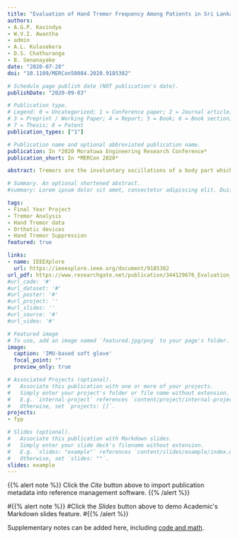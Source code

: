 ```yaml
---
title: "Evaluation of Hand Tremor Frequency Among Patients in Sri Lanka using a Soft Glove"
authors:
- A.G.P. Kavindya
- W.V.I. Awantha
- admin
- A.L. Kulasekera
- D.S. Chathuranga
- B. Senanayake
date: "2020-07-28"
doi: "10.1109/MERCon50084.2020.9185382"

# Schedule page publish date (NOT publication's date).
publishDate: "2020-09-03"

# Publication type.
# Legend: 0 = Uncategorized; 1 = Conference paper; 2 = Journal article;
# 3 = Preprint / Working Paper; 4 = Report; 5 = Book; 6 = Book section;
# 7 = Thesis; 8 = Patent
publication_types: ["1"]

# Publication name and optional abbreviated publication name.
publication: In *2020 Moratuwa Engineering Research Conference*
publication_short: In *MERCon 2020*

abstract: Tremors are the involuntary oscillations of a body part which occur due to diseases such as Parkinson’s Disease (PD), Essential tremor (ET) or stroke, which disturbs the activities of daily living (ADL). This paper presents an evaluation of hand tremor frequency among patients in Sri Lanka using a soft glove embedded with inertial measuring units (IMU) and its development and validation. This is a research towards the development of a hand tremor suppression device which requires data on hand tremors. To the best of the authors’ knowledge, no local data is available on hand tremors despite the availability of global studies. The hand tremor was quantitatively analyzed and the dominant frequency for each patient, overall mean and standard deviation of peak frequencies were obtained for this study group. The results show a mean of 5.05 ± 2.03 Hz for peak frequencies for the hand tremor patient sample in Sri Lanka. By the gender 4.62 ± 1.78 Hz and 5.69 Hz ± 2.38 Hz are the mean of peak frequencies for male and female sample respectively. This research will also be useful in disease diagnosing in clinical studies and developing hand tremor assessment tools.

# Summary. An optional shortened abstract.
#summary: Lorem ipsum dolor sit amet, consectetur adipiscing elit. Duis posuere tellus ac convallis placerat. Proin tincidunt magna sed ex sollicitudin condimentum.

tags:
- Final Year Project
- Tremor Analysis
- Hand Tremor data
- Orthotic devices
- Hand Tremor Suppression
featured: true

links:
- name: IEEEXplore
  url: https://ieeexplore.ieee.org/document/9185382
url_pdf: https://www.researchgate.net/publication/344129676_Evaluation_of_Hand_Tremor_Frequency_Among_Patients_in_Sri_Lanka_using_a_Soft_Glove
#url_code: '#'
#url_dataset: '#'
#url_poster: '#'
#url_project: ''
#url_slides: ''
#url_source: '#'
#url_video: '#'

# Featured image
# To use, add an image named `featured.jpg/png` to your page's folder. 
image:
  caption: 'IMU-based soft glove'
  focal_point: ""
  preview_only: true

# Associated Projects (optional).
#   Associate this publication with one or more of your projects.
#   Simply enter your project's folder or file name without extension.
#   E.g. `internal-project` references `content/project/internal-project/index.md`.
#   Otherwise, set `projects: []`.
projects:
- fyp

# Slides (optional).
#   Associate this publication with Markdown slides.
#   Simply enter your slide deck's filename without extension.
#   E.g. `slides: "example"` references `content/slides/example/index.md`.
#   Otherwise, set `slides: ""`.
slides: example
---
```


{{% alert note %}}
Click the *Cite* button above to import publication metadata into reference management software.
{{% /alert %}}

#{{% alert note %}}
#Click the *Slides* button above to demo Academic's Markdown slides feature.
#{{% /alert %}}

Supplementary notes can be added here, including [code and math](https://sourcethemes.com/academic/docs/writing-markdown-latex/).

